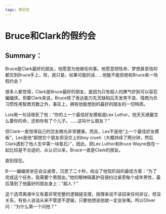 ```yaml
---
tags: 黑历史
---
```


# Bruce和Clark的假约会

## Summary：

Bruce是Clark最好的朋友，他愿意为他做任何事。他愿意把性命、梦想甚至信仰都交到Bruce手上，但，就只是，如果可能的话……他能不能拒绝和Bruce来一场假约会？



很多人都觉得，Clark是Bruce最好的朋友，是因为只有超人的脾气好到可以容忍蝙蝠侠。但要Clark来说，Bruce除了表达能力先天缺陷后天发育不良、情商为负习惯性用智商充数之外，事实上，拥有他能想到的最好的朋友的一切特质。

Lois用一句话噎死了他：“你的上一个最佳好友模板是Lex Luthor，他天天琢磨怎么要你的命，还和你有了个儿子。……这叫什么朋友？”

但Clark一直觉得自己的交友眼光非常健康。而且，Lex不是他“上一个最佳好友模板”，Lex是他“超想交个朋友但没交上的boy crush（大概持续了两分钟，然后Clark遇到了他人生中第一块氪石）”，因此，把Lex Luthor和Bruce Wayne放在一起比较是不合适的，从认识以来，Bruce一直是Clark的朋友。

直到现在。

B——蝙蝠侠坐在会议桌旁，沉思了二十秒，给出了他现阶段的最佳方案：“为了完成这个任务，我需要个男朋友。”他的眼神隔着护目镜扫过桌旁每个成年男性，最后落到了他最好的朋友身上：“超人？”

这个选项离谱中又有着非常完整的逻辑链支撑，按理来说不该招来任何非议，但没关系，有些人说话从来不管逻不逻辑，只要他想说他就一定会张嘴。所以Oliver问：“为什么第一个问他？”
